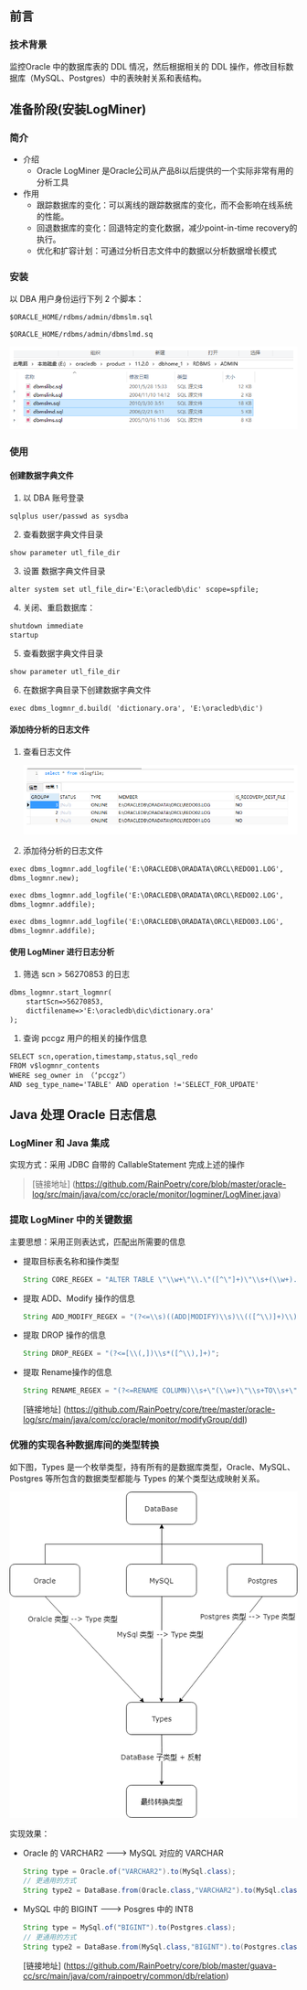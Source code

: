 ## **前言**

### 技术背景

监控Oracle 中的数据库表的 DDL 情况，然后根据相关的 DDL 操作，修改目标数据库（MySQL、Postgres）中的表映射关系和表结构。

## 准备阶段(安装LogMiner)

### 简介

- 介绍
  - Oracle LogMiner 是Oracle公司从产品8i以后提供的一个实际非常有用的分析工具
- 作用
  - 跟踪数据库的变化：可以离线的跟踪数据库的变化，而不会影响在线系统的性能。
  - 回退数据库的变化：回退特定的变化数据，减少point-in-time recovery的执行。
  - 优化和扩容计划：可通过分析日志文件中的数据以分析数据增长模式

### 安装

以 DBA 用户身份运行下列 2 个脚本：

```
$ORACLE_HOME/rdbms/admin/dbmslm.sql
```

```
$ORACLE_HOME/rdbms/admin/dbmslmd.sq
```

   ![image](pic/oracle_sql.png)

### 使用

#### 创建数据字典文件

1. 以 DBA 账号登录

```
sqlplus user/passwd as sysdba
```

2. 查看数据字典文件目录

```
show parameter utl_file_dir
```

3. 设置 数据字典文件目录

```
alter system set utl_file_dir='E:\oracledb\dic' scope=spfile;
```

4. 关闭、重启数据库：

```
shutdown immediate
startup
```

5. 查看数据字典文件目录

```
show parameter utl_file_dir
```

6. 在数据字典目录下创建数据字典文件

```
exec dbms_logmnr_d.build( 'dictionary.ora', 'E:\oracledb\dic')
```

#### 添加待分析的日志文件

1. 查看日志文件

   ![image](pic/oracle_log.png)

2. 添加待分析的日志文件

```
exec dbms_logmnr.add_logfile('E:\ORACLEDB\ORADATA\ORCL\REDO01.LOG', dbms_logmnr.new);
```

```
exec dbms_logmnr.add_logfile('E:\ORACLEDB\ORADATA\ORCL\REDO02.LOG', dbms_logmnr.addfile);
```

```
exec dbms_logmnr.add_logfile('E:\ORACLEDB\ORADATA\ORCL\REDO03.LOG', dbms_logmnr.addfile);
```

#### 使用 LogMiner 进行日志分析

1. 筛选 scn > 56270853 的日志

```
dbms_logmnr.start_logmnr(
	startScn=>56270853,
	dictfilename=>'E:\oracledb\dic\dictionary.ora'
);
```

1. 查询 pccgz 用户的相关的操作信息

```
SELECT scn,operation,timestamp,status,sql_redo
FROM v$logmnr_contents
WHERE seg_owner in （‘pccgz’）
AND seg_type_name='TABLE' AND operation !='SELECT_FOR_UPDATE'
```

## Java 处理 Oracle 日志信息

### LogMiner 和 Java 集成

实现方式：采用 JDBC 自带的 CallableStatement 完成上述的操作

>   [链接地址] (https://github.com/RainPoetry/core/blob/master/oracle-log/src/main/java/com/cc/oracle/monitor/logminer/LogMiner.java) 

### 提取 LogMiner 中的关键数据

主要思想：采用正则表达式，匹配出所需要的信息

- 提取目标表名称和操作类型

  ```java
  String CORE_REGEX = "ALTER TABLE \"\\w+\"\\.\"([^\"]+)\"\\s+(\\w+).+";
  ```

- 提取 ADD、Modify 操作的信息

  ```java
  String ADD_MODIFY_REGEX = "(?<=\\s)((ADD|MODIFY)\\s)\\(([^\\)]+)\\)";
  ```

- 提取 DROP 操作的信息

  ```java
  String DROP_REGEX = "(?<=[\\(,])\\s*([^\\),]+)";
  ```

- 提取 Rename操作的信息

  ```java
  String RENAME_REGEX = "(?<=RENAME COLUMN)\\s+\"(\\w+)\"\\s+TO\\s+\"(\\w+)\"";
  ```

  [链接地址] (https://github.com/RainPoetry/core/tree/master/oracle-log/src/main/java/com/cc/oracle/monitor/modifyGroup/ddl) 

### 优雅的实现各种数据库间的类型转换

如下图，Types 是一个枚举类型，持有所有的是数据库类型，Oracle、MySQL、Postgres 等所包含的数据类型都能与 Types 的某个类型达成映射关系。

  ![image](pic/Oracle.png)

实现效果：

- Oracle 的 VARCHAR2  --->  MySQL 对应的 VARCHAR

  ```java
  String type = Oracle.of("VARCHAR2").to(MySql.class);
  // 更通用的方式
  String type2 = DataBase.from(Oracle.class,"VARCHAR2").to(MySql.class);
  ```

- MySQL 中的 BIGINT --->  Posgres 中的 INT8

  ```java
  String type = MySql.of("BIGINT").to(Postgres.class);
  // 更通用的方式
  String type2 = DataBase.from(MySql.class,"BIGINT").to(Postgres.class);
  ```
    [链接地址] (https://github.com/RainPoetry/core/blob/master/guava-cc/src/main/java/com/rainpoetry/common/db/relation) 
